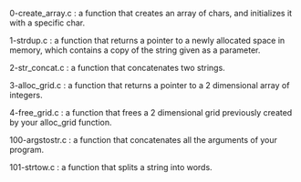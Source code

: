 0-create_array.c : a function that creates an array of chars, and initializes it with a specific char.

1-strdup.c : a function that returns a pointer to a newly allocated space in memory, which contains a copy of the string given as a parameter.

2-str_concat.c : a function that concatenates two strings.

3-alloc_grid.c :  a function that returns a pointer to a 2 dimensional array of integers.

4-free_grid.c : a function that frees a 2 dimensional grid previously created by your alloc_grid function.

100-argstostr.c : a function that concatenates all the arguments of your program.

101-strtow.c : a function that splits a string into words.